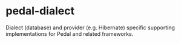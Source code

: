 pedal-dialect
=============

Dialect (database) and provider (e.g. Hibernate) specific supporting implementations for Pedal and related frameworks.
